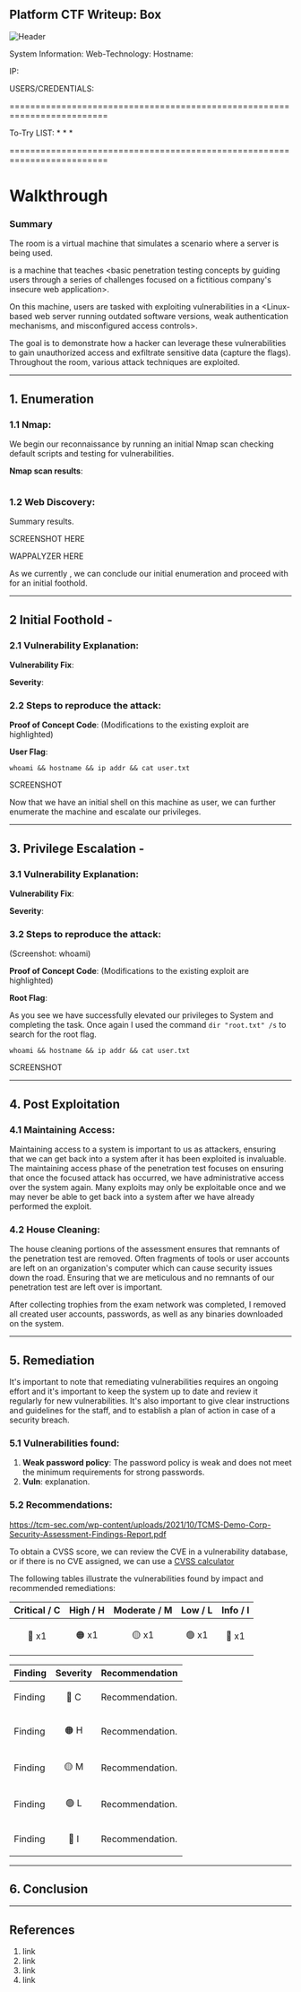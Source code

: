 ## Platform CTF Writeup: Box

![Header](images/box-1.png)

System Information:
Web-Technology:
Hostname:

IP:

USERS/CREDENTIALS:


=========================================================================

To-Try LIST:
* 
* 
* 

=========================================================================


# Walkthrough

### Summary

The <Platform> room is a virtual machine that simulates a scenario where a server is being used.

<Box> is a <Difficulty> machine that teaches <basic penetration testing concepts by guiding users through a series of challenges focused on a fictitious company's insecure web application>.

On this machine, users are tasked with exploiting vulnerabilities in a <Linux-based web server running outdated software versions, weak authentication mechanisms, and misconfigured access controls>.

The goal is to demonstrate how a hacker can leverage these vulnerabilities to gain unauthorized access and exfiltrate sensitive data (capture the flags). Throughout the room, various attack techniques are exploited.

---
## 1. Enumeration

### 1.1 Nmap:

We begin our reconnaissance by running an initial Nmap scan checking default scripts and testing for vulnerabilities. 

**Nmap scan results**:

```
```

### 1.2 Web Discovery:

Summary results.

SCREENSHOT HERE

WAPPALYZER HERE

As we currently <text>, we can conclude our initial enumeration and proceed with <attack-vector> for an initial foothold.


---
## 2 Initial Foothold - <exploit>


### 2.1 Vulnerability Explanation:


**Vulnerability Fix**:


**Severity**:


### 2.2 Steps to reproduce the attack:


**Proof of Concept Code**:
   (Modifications to the existing exploit are highlighted)

**User Flag**:

```
whoami && hostname && ip addr && cat user.txt 
```

SCREENSHOT

Now that we have an initial shell on this machine as user, we can further enumerate the machine and escalate our privileges.

---
## 3. Privilege Escalation - <exploit>

### 3.1 Vulnerability Explanation:


**Vulnerability Fix**:


**Severity**:


### 3.2 Steps to reproduce the attack:
   (Screenshot: whoami)

**Proof of Concept Code**:
   (Modifications to the existing exploit are highlighted)

**Root Flag**:

As you see we have successfully elevated our privileges to System and completing the task. Once again I used the command `dir "root.txt" /s` to search for the root flag.	

```
whoami && hostname && ip addr && cat user.txt 
```

SCREENSHOT

---
## 4. Post Exploitation

### 4.1 Maintaining Access:

Maintaining access to a system is important to us as attackers, ensuring that we can get back into a system after it has been exploited is invaluable.
The maintaining access phase of the penetration test focuses on ensuring that once the focused attack has occurred, we have administrative access over the system again.
Many exploits may only be exploitable once and we may never be able to get back into a system after we have already performed the exploit.

### 4.2 House Cleaning:

The house cleaning portions of the assessment ensures that remnants of the penetration test are removed.
Often fragments of tools or user accounts are left on an organization's computer which can cause security issues down the road.
Ensuring that we are meticulous and no remnants of our penetration test are left over is important.

After collecting trophies from the exam network was completed, I removed all created user accounts, passwords, as well as any binaries downloaded on the system.

---
## 5. Remediation 

It's important to note that remediating vulnerabilities requires an ongoing effort and it's important to keep the system up to date and review it regularly for new vulnerabilities. It's also important to give clear instructions and guidelines for the staff, and to establish a plan of action in case of a security breach.

### 5.1 Vulnerabilities found:

1. **Weak password policy**: The password policy is weak and does not meet the minimum requirements for strong passwords.
2. **Vuln**: explanation.

### 5.2 Recommendations:

https://tcm-sec.com/wp-content/uploads/2021/10/TCMS-Demo-Corp-Security-Assessment-Findings-Report.pdf

To obtain a CVSS score, we can review the CVE in a vulnerability database, or if there is no CVE assigned, we can use a [CVSS calculator](https://nvd.nist.gov/vuln-metrics/cvss/v3-calculator)

The following tables illustrate the vulnerabilities found by impact and recommended remediations:

| Critical / C | High / H | Moderate / M | Low / L | Info / I |
|----------|------|----------|-----|-----|
| <p align="center">:red_circle: x1</p> | <p align="center">:orange_circle: x1</p> | <p align="center">:yellow_circle: x1</p> | <p align="center">:green_circle: x1</p> | <p align="center">:large_blue_circle: x1</p> |

| Finding | Severity | Recommendation |
|---------|----------|----------------|
| Finding | <p align="center">:red_circle: C</p> | Recommendation. |
| Finding | <p align="center">:orange_circle: H</p> | Recommendation. |
| Finding | <p align="center">:yellow_circle: M</p> | Recommendation. |
| Finding | <p align="center">:green_circle: L</p> | Recommendation. | 
| Finding | <p align="center">:large_blue_circle: I</p> | Recommendation. |


---
## 6. Conclusion 


---
## References
1. link
2. link
3. link
4. link
